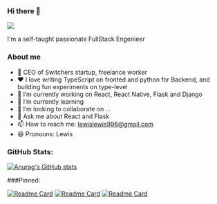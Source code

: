 ### Hi there 👋

![](https://drive.google.com/file/d/1YLx89TTRNUFTfCt5PCCv8KRrgCr0tyhF/view?usp=sharing)

 I'm a self-taught passionate FullStack Engenieer  
 
### About me

-   💼  CEO of Switchers startup, freelance worker
-   ❤️  I love writing TypeScript on fronted and python for Backend, and building fun experiments on type-level 
- 🔭 I’m currently working on React, React Native, Flask and Django
- 🌱 I’m currently learning 
- 👯 I’m looking to collaborate on ...
- 💬 Ask me about React and Flask
- 📫 How to reach me: lewislewis996@gmail.com
- 😄 Pronouns: Lewis 


 
### GitHub Stats:
[![Anurag's GitHub stats](https://github-readme-stats.vercel.app/api?username=LewisYann&count_private=true&show_icons=trushow_icons=true)](https://github.com/anuraghazra/github-readme-stats)


###Pinned:


[
![Readme Card](https://github-readme-stats.vercel.app/api/pin/?username=LewisYann&repo=marketing-App-Communication)](https://github.com/anuraghazra/github-readme-stats)
[
![Readme Card](https://github-readme-stats.vercel.app/api/pin/?username=LewisYann&repo=open-source-landing-page)](https://github.com/anuraghazra/github-readme-stats)
[![Readme Card](https://github-readme-stats.vercel.app/api/pin/?username=LewisYann&repo=Reatime-Chat-App-React-JS)](https://github.com/anuraghazra/github-readme-stats)
